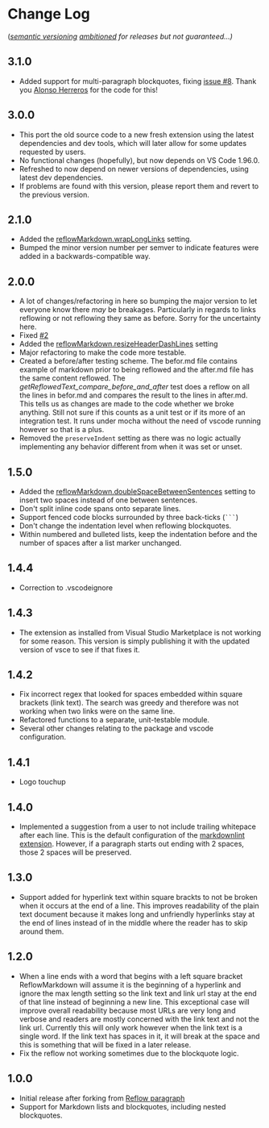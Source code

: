 Change Log
==========

(*[semantic versioning](https://semver.org/) [ambitioned](http://www.dictionary.com/browse/ambitioned)
for releases but not guaranteed...)*

3.1.0
-----

- Added support for multi-paragraph blockquotes, fixing
  [issue #8](https://github.com/marvhen/ReflowMarkdown/issues/8).
  Thank you [Alonso Herreros](https://github.com/alonso-herreros) for
  the code for this!

3.0.0
-----

- This port the old source code to a new fresh extension using the
  latest dependencies and dev tools, which will later allow for some
  updates requested by users.
- No functional changes (hopefully), but now depends on VS Code
  1.96.0.
- Refreshed to now depend on newer versions of dependencies, using
  latest dev dependencies.
- If problems are found with this version, please report them and
  revert to the previous version.

2.1.0
-----

- Added the [reflowMarkdown.wrapLongLinks](README.md#Extension-Settings)
  setting.
- Bumped the minor version number per semver to indicate features were
  added in a backwards-compatible way.

2.0.0
-----

- A lot of changes/refactoring in here so bumping the major version to let
  everyone know there *may* be breakages.  Particularly in regards to links
  reflowing or not reflowing they same as before.  Sorry for the uncertainty
  here.
- Fixed [#2](https://github.com/marvhen/ReflowMarkdown/pull/2)
- Added the [reflowMarkdown.resizeHeaderDashLines](README.md#Extension-Settings)
  setting
- Major refactoring to make the code more testable.
- Created a before/after testing scheme.  The befor.md file contains example
  of markdown prior to being reflowed and the after.md file has the same
  content reflowed.  The *getReflowedText_compare_before_and_after* test does a
  reflow on all the lines in befor.md and compares the result to the lines in
  after.md.  This tells us as changes are made to the code whether we broke
  anything.  Still not sure if this counts as a unit test or if its more of an
  integration test.  It runs under mocha without the need of vscode running
  however so that is a plus.
- Removed the `preserveIndent` setting as there was no logic actually
  implementing any behavior different from when it was set or unset.

1.5.0
-----

- Added the [reflowMarkdown.doubleSpaceBetweenSentences](README.md#Extension-Settings)
  setting to insert two spaces instead of one between sentences.
- Don't split inline code spans onto separate lines.
- Support fenced code blocks surrounded by three back-ticks (` ``` `)
- Don't change the indentation level when reflowing blockquotes.
- Within numbered and bulleted lists, keep the indentation before and the
  number of spaces after a list marker unchanged.

1.4.4
-----

- Correction to .vscodeignore

1.4.3
-----

- The extension as installed from Visual Studio Marketplace is not working for
  some reason. This version is simply publishing it with the updated version
  of vsce to see if that fixes it.

1.4.2
-----

- Fix incorrect regex that looked for spaces embedded within square brackets
  (link text). The search was greedy and therefore was not working when two
  links were on the same line.
- Refactored functions to a separate, unit-testable module.
- Several other changes relating to the package and vscode configuration.

1.4.1
-----

- Logo touchup

1.4.0
-----

- Implemented a suggestion from a user to not include trailing whitepace after
  each line. This is the default configuration of the [markdownlint extension](https://marketplace.visualstudio.com/items?itemName=DavidAnson.vscode-markdownlint).
  However, if a paragraph starts out ending with 2 spaces, those 2 spaces will
  be preserved.

1.3.0
-----

- Support added for hyperlink text within square brackts to not be broken when
  it occurs at the end of a line. This improves readability of the plain text
  document because it makes long and unfriendly hyperlinks stay at the end of
  lines instead of in the middle where the reader has to skip around them.

1.2.0
-----

- When a line ends with a word that begins with a left square bracket
  ReflowMarkdown will assume it is the beginning of a hyperlink and ignore the
  max length setting so the link text and link url stay at the end of that
  line instead of beginning a new line. This exceptional case will improve
  overall readability because most URLs are very long and verbose and readers
  are mostly concerned with the link text and not the link url. Currently this
  will only work however when the link text is a single word. If the link text
  has spaces in it, it will break at the space and this is something that will
  be fixed in a later release.
- Fix the reflow not working sometimes due to the blockquote logic.

1.0.0
-----

- Initial release after forking from [Reflow paragraph](https://marketplace.visualstudio.com/items?itemName=TroelsDamgaard.reflow-paragraph)
- Support for Markdown lists and blockquotes, including nested blockquotes.
